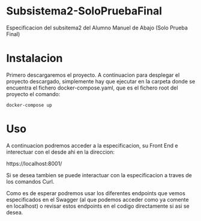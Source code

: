 # Subsistema2-SoloPruebaFinal
Especificacion del subsitema2 del Alumno Manuel de Abajo (Solo Prueba Final)
# Instalacion
Primero descargaremos el proyecto.
A continuacion para desplegar el proyecto descargado, simplemente hay que ejecutar en la carpeta donde se encuentra el fichero docker-compose.yaml, que es el fichero root del proyecto el comando:
```
docker-compose up
```
# Uso
A continuacion podremos acceder a la especificacion, su Front End e interectuar con el desde ahi en la direccion:

https://localhost:8001/

Si se desea tambien se puede interactuar con la especificacion a traves de los comandos Curl.

Como es de esperar podremos usar los diferentes endpoints que vemos especificados en el Swagger (al que podemos acceder como ya comente en localhost) o revisar estos endpoints en el codigo directamente si asi se desea.

